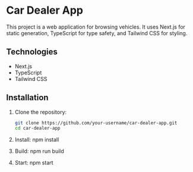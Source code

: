 # Car Dealer App

This project is a web application for browsing vehicles. It uses Next.js for static generation, TypeScript for type safety, and Tailwind CSS for styling.

## Technologies

- Next.js
- TypeScript
- Tailwind CSS

## Installation

1. Clone the repository:
   ```bash
   git clone https://github.com/your-username/car-dealer-app.git
   cd car-dealer-app

2. Install:
   npm install

3. Build: 
   npm run build

4. Start:
   npm start
   